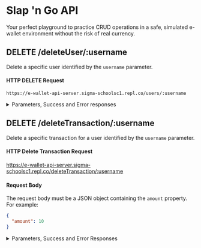 # Slap 'n Go API
Your perfect playground to practice CRUD operations in a safe, simulated e-wallet environment without the risk of real currency.

##  DELETE /deleteUser/:username
Delete a specific user identified by the `username` parameter.

#### HTTP DELETE Request
```
https://e-wallet-api-server.sigma-schoolsc1.repl.co/users/:username
```

<details>
 <summary> Parameters, Success and Error responses </summary>

  ### URL Parameters
 
  Parameter | Description
  --------- | -----------
  username  | The username of the user to be deleted.

  ### Success Response

  <details>
  <summary>Status 200</summary>

  Response content:

  ```json
  {
    "message": "User {username} has been deleted."
  }
  ```
  </details>

  ### Error Responses
  <details>
  <summary>Status 403</summary>
  Response content:

  ```json
  {
    "message": "Invalid API key."
  }
  ```
  </details>

  <details>
  <summary>Status 404</summary>
  Response content:

  ```json
  {
    "message": "User {username} not found."
  }
  ```
  </details>
  
</details>

## DELETE /deleteTransaction/:username

Delete a specific transaction for a user identified by the `username` parameter.

#### HTTP Delete Transaction Request
https://e-wallet-api-server.sigma-schoolsc1.repl.co/deleteTransaction/:username

#### Request Body
The request body must be a JSON object containing the `amount` property. For example:
```json
{
  "amount": 10
}
```

<details>
<summary>Parameters, Success and Error Responses</summary>
 
  ### URL Parameters
 
  Parameter | Description
  --------- | -----------
  username  | The username of the user to be deleted.
 
### Success Response
<details>
<summary>Status 200</summary>
Response content:
 
```json
{
  "message": "Transaction for user {username} has been deleted successfully!",
  "name": "{username}",
  "transactions": []
}
```
</details>
 
### Error Responses
<details>
<summary>Status 418</summary>
Response content:
 
 ```json
{
  "error": "Error Transaction Request: 'amount' is required in request body."
}
```
</details>
</details>
